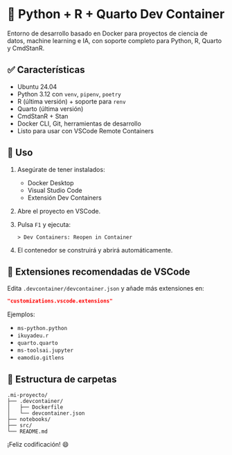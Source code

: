# 🐳 Python + R + Quarto Dev Container

Entorno de desarrollo basado en Docker para proyectos de ciencia de datos, machine learning e IA, con soporte completo para Python, R, Quarto y CmdStanR.

## ✅ Características

- Ubuntu 24.04
- Python 3.12 con `venv`, `pipenv`, `poetry`
- R (última versión) + soporte para `renv`
- Quarto (última versión)
- CmdStanR + Stan
- Docker CLI, Git, herramientas de desarrollo
- Listo para usar con VSCode Remote Containers

## 🚀 Uso

1. Asegúrate de tener instalados:
   - Docker Desktop
   - Visual Studio Code
   - Extensión Dev Containers

2. Abre el proyecto en VSCode.

3. Pulsa `F1` y ejecuta:
   ```
   > Dev Containers: Reopen in Container
   ```

4. El contenedor se construirá y abrirá automáticamente.


## 🔌 Extensiones recomendadas de VSCode

Edita `.devcontainer/devcontainer.json` y añade más extensiones en:

```json
"customizations.vscode.extensions"
```

Ejemplos:

+ `ms-python.python`
+ `ikuyadeu.r`
+ `quarto.quarto`
+ `ms-toolsai.jupyter`
+ `eamodio.gitlens`

## 📁 Estructura de carpetas

```
.mi-proyecto/
├── .devcontainer/
│   ├── Dockerfile
│   └── devcontainer.json
├── notebooks/
├── src/
└── README.md
```

¡Feliz codificación! 😄
